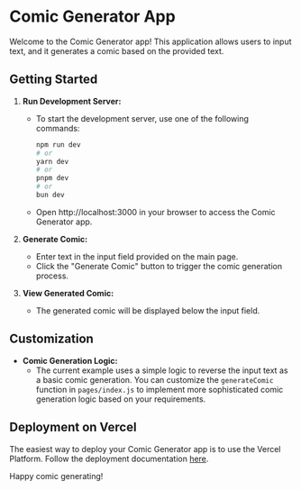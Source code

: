 # Comic Generator App

Welcome to the Comic Generator app! This application allows users to input text, and it generates a comic based on the provided text.

## Getting Started

1. **Run Development Server:**
   - To start the development server, use one of the following commands:
     ```bash
     npm run dev
     # or
     yarn dev
     # or
     pnpm dev
     # or
     bun dev
     ```
   - Open http://localhost:3000 in your browser to access the Comic Generator app.

2. **Generate Comic:**
   - Enter text in the input field provided on the main page.
   - Click the "Generate Comic" button to trigger the comic generation process.

3. **View Generated Comic:**
   - The generated comic will be displayed below the input field.

## Customization

- **Comic Generation Logic:**
  - The current example uses a simple logic to reverse the input text as a basic comic generation. You can customize the `generateComic` function in `pages/index.js` to implement more sophisticated comic generation logic based on your requirements.

## Deployment on Vercel

The easiest way to deploy your Comic Generator app is to use the Vercel Platform. Follow the deployment documentation [here](https://comicgenerator.vercel.app/).

Happy comic generating!
